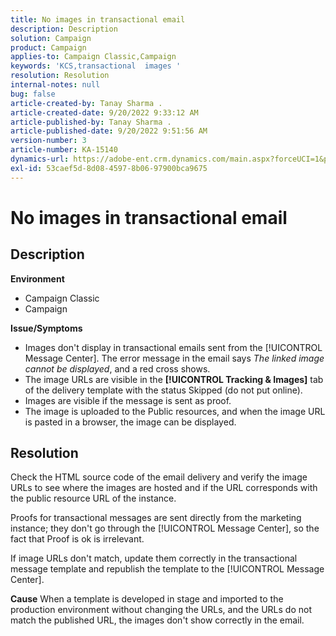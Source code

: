 ```yaml
---
title: No images in transactional email
description: Description
solution: Campaign
product: Campaign
applies-to: Campaign Classic,Campaign
keywords: 'KCS,transactional  images '
resolution: Resolution
internal-notes: null
bug: false
article-created-by: Tanay Sharma .
article-created-date: 9/20/2022 9:33:12 AM
article-published-by: Tanay Sharma .
article-published-date: 9/20/2022 9:51:56 AM
version-number: 3
article-number: KA-15140
dynamics-url: https://adobe-ent.crm.dynamics.com/main.aspx?forceUCI=1&pagetype=entityrecord&etn=knowledgearticle&id=961ae13a-c738-ed11-9db1-002248086735
exl-id: 53caef5d-8d08-4597-8b06-97900bca9675
---
```

# No images in transactional email

## Description

<b>Environment</b>
- Campaign Classic
- Campaign



<b>Issue/Symptoms</b>
- Images don't display in transactional emails sent from the [!UICONTROL Message Center]. The error message in the email says *The linked image cannot be displayed*, and a red cross shows.
- The image URLs are visible in the <b>[!UICONTROL Tracking & Images]</b> tab of the delivery template with the status Skipped (do not put online).
- Images are visible if the message is sent as proof.
- The image is uploaded to the Public resources, and when the image URL is pasted in a browser, the image can be displayed.



## Resolution






Check the HTML source code of the email delivery and verify the image URLs to see where the images are hosted and if the URL corresponds with the public resource URL of the instance.



Proofs for transactional messages are sent directly from the marketing instance; they don't go through the [!UICONTROL Message Center], so the fact that Proof is ok is irrelevant.



If image URLs don't match, update them correctly in the transactional message template and republish the template to the [!UICONTROL Message Center].


<b>Cause</b>
When a template is developed in stage and imported to the production environment without changing the URLs, and the URLs do not match the published URL, the images don't show correctly in the email.
